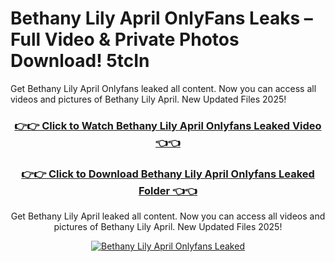 # Bethany Lily April OnlyFans Leaks – Full Video & Private Photos Download! 5tcIn

Get Bethany Lily April Onlyfans leaked all content. Now you can access all videos and pictures of Bethany Lily April. New Updated Files 2025!  
<div align="center">
  
### [👉👉 Click to Watch Bethany Lily April Onlyfans Leaked Video 👈👈](https://links2leaks.com/bethanylilyapril)  
### [👉👉 Click to Download Bethany Lily April Onlyfans Leaked Folder 👈👈](https://links2leaks.com/bethanylilyapril)  

Get Bethany Lily April leaked all content. Now you can access all videos and pictures of Bethany Lily April. New Updated Files 2025!  

[![Bethany Lily April Onlyfans Leaked](https://i.ibb.co/93hzkbrt/l2l.gif)](https://links2leaks.com/bethanylilyapril)  

</div>
